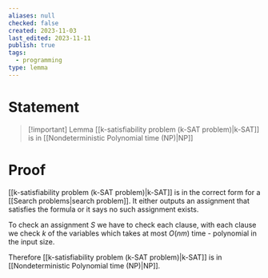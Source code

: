 ```yaml
---
aliases: null
checked: false
created: 2023-11-03
last_edited: 2023-11-11
publish: true
tags:
  - programming
type: lemma
---
```

# Statement

> [!important] Lemma
> [[k-satisfiability problem (k-SAT problem)|k-SAT]] is in [[Nondeterministic Polynomial time (NP)|NP]]

# Proof

[[k-satisfiability problem (k-SAT problem)|k-SAT]] is in the correct form for a [[Search problems|search problem]]. It either outputs an assignment that satisfies the formula or it says no such assignment exists.

To check an assignment $S$ we have to check each clause, with each clause we check $k$ of the variables which takes at most $O(nm)$ time - polynomial in the input size.

Therefore [[k-satisfiability problem (k-SAT problem)|k-SAT]] is in [[Nondeterministic Polynomial time (NP)|NP]].
